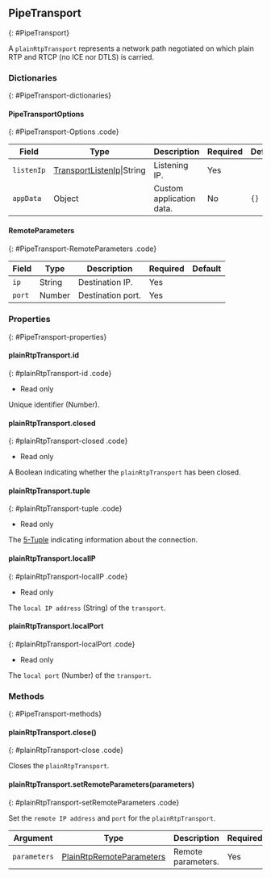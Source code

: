 ## PipeTransport
{: #PipeTransport}

A `plainRtpTransport` represents a network path negotiated on which plain RTP and RTCP (no ICE nor DTLS) is carried.


### Dictionaries
{: #PipeTransport-dictionaries}

<section markdown="1">

#### PipeTransportOptions
{: #PipeTransport-Options .code}

<div markdown="1" class="table-wrapper L3">

Field         | Type    | Description   | Required | Default
------------- | ------- | ------------- | -------- | ---------
`listenIp`    | [TransportListenIp](#Transport-ListenIp)\|String| Listening IP. | Yes |
`appData`     | Object  | Custom application data. | No | `{}`

</div>

#### RemoteParameters
{: #PipeTransport-RemoteParameters .code}

<div markdown="1" class="table-wrapper L3">

Field        | Type    | Description   | Required | Default
------------ | ------- | ------------- | -------- | ---------
`ip`   | String  | Destination IP. | Yes |
`port` | Number | Destination port. | Yes |

</div>

</section>


### Properties
{: #PipeTransport-properties}

<section markdown="1">

#### plainRtpTransport.id
{: #plainRtpTransport-id .code}

* Read only

Unique identifier (Number).

#### plainRtpTransport.closed
{: #plainRtpTransport-closed .code}

* Read only

A Boolean indicating whether the `plainRtpTransport` has been closed.

#### plainRtpTransport.tuple
{: #plainRtpTransport-tuple .code}

* Read only

The [5-Tuple](#Transport-IceSelectedTuple) indicating information about the connection.

#### plainRtpTransport.localIP
{: #plainRtpTransport-localIP .code}

* Read only

The `local IP address` (String) of the `transport`.

#### plainRtpTransport.localPort
{: #plainRtpTransport-localPort .code}

* Read only

The `local port` (Number) of the `transport`.

</section>


### Methods
{: #PipeTransport-methods}

<section markdown="1">

#### plainRtpTransport.close()
{: #plainRtpTransport-close .code}

Closes the `plainRtpTransport`.

#### plainRtpTransport.setRemoteParameters(parameters)
{: #plainRtpTransport-setRemoteParameters .code}

Set the `remote IP address` and `port` for the `plainRtpTransport`.

<div markdown="1" class="table-wrapper L3">

Argument   | Type    | Description | Required | Default 
---------- | ------- | ----------- | -------- | ----------
`parameters`  | [PlainRtpRemoteParameters](#PipeTransport-RemoteParameters) | Remote parameters. | Yes |

</div>

</section>

